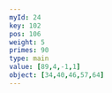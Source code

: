 ```yaml
---
myId: 24
key: 102
pos: 106
weight: 5
primes: 90
type: main
value: [89,4,-1,1]
object: [34,40,46,57,64]
---
```

